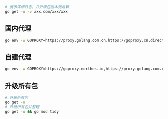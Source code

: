 ```bash
# 展示详细日志，并升级包版本到最新
go get -u -v xxx.com/xxx/xxx
```

## 国内代理

```bash
go env -w GOPROXY=https://proxy.golang.com.cn,https://goproxy.cn,direct
```

## 自建代理

```bash
go env -w GOPROXY=https://goproxy.northes.io,https://proxy.golang.com.cn,https://goproxy.cn,direct
```



## 升级所有包

```bash
# 升级所有包
go get -u
# 升级所有包并整理
go get -u && go mod tidy
```